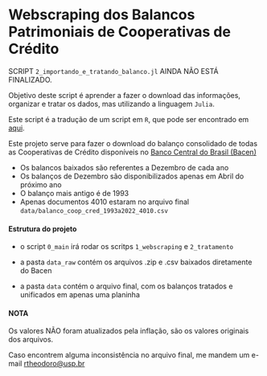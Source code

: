 # Webscraping dos Balancos Patrimoniais de Cooperativas de Crédito

SCRIPT `2_importando_e_tratando_balanco.jl` AINDA NÃO ESTÁ FINALIZADO.


Objetivo deste script é aprender a fazer o download das informações, organizar e tratar os dados, mas utilizando a linguagem `Julia`.

Este script é a tradução de um script em `R`, que pode ser encontrado em [aqui](https://github.com/rtheodoro/webscraping-balancos-patrimoniais-de-coop-cred).

Este projeto serve para fazer o download do balanço consolidado de todas as Cooperativas de Crédito disponíveis no [Banco Central do Brasil (Bacen)](https://www.bcb.gov.br/acessoinformacao/legado?url=https:%2F%2Fwww4.bcb.gov.br%2Ffis%2Fcosif%2Fbalancetes.asp)

- Os balancos baixados são referentes a Dezembro de cada ano
- Os balanços de Dezembro são disponibilizados apenas em Abril do próximo ano
- O balanço mais antigo é de 1993
- Apenas documentos 4010 estaram no arquivo final `data/balanco_coop_cred_1993a2022_4010.csv`

#### Estrutura do projeto

- o script `0_main` irá rodar os scritps `1_webscraping` e `2_tratamento`

- a pasta `data_raw` contém os arquivos .zip e .csv baixados diretamente do Bacen

- a pasta `data` contém o arquivo final, com os balanços tratados e unificados em apenas uma planinha


#### NOTA

Os valores NÃO foram atualizados pela inflação, são os valores originais dos arquivos.

Caso encontrem alguma inconsistência no arquivo final, me mandem um e-mail rtheodoro@usp.br